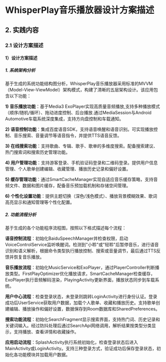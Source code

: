 # WhisperPlay音乐播放器设计方案描述

## 2. 实践内容
### 2.1 设计方案描述

#### 1）设计方案描述

##### 1. 系统架构分析

基于生成的系统功能结构图分析，WhisperPlay音乐播放器采用标准的MVVM（Model-View-ViewModel）架构模式，构建了清晰的五层架构设计。该应用包含以下功能：

**1) 音乐播放功能**：基于Media3 ExoPlayer实现高质量音频播放,支持多种播放模式（顺序/随机/循环）、拖动进度控制、后台播放.通过MediaSession与Android Automotive车载系统深度集成，支持方向盘控制和车载通知。

**2) 语音控制功能**：集成百度语音SDK，支持语音唤醒和语音识别。可实现播放控制、音乐搜索、音量调节等语音指令，并提供TTS语音反馈。

**3) 在线搜索功能**：支持歌曲、专辑、歌手、歌单的多维度搜索。配备搜索建议、热门搜索词和搜索历史管理功能。

**4) 用户管理功能**：支持游客登录、手机验证码登录和二维码登录。提供用户信息管理、个人歌单创建编辑、收藏管理、播放历史记录和偏好设置。

**5) 缓存管理功能**：通过SmartCacheManager实现自适应音乐缓存策略，支持音频文件、数据和图片缓存，配备音乐预加载机制和存储空间管理。

**6) 个性化设置功能**：提供主题切换（深色/浅色模式）、播放背景模糊效果、歌词高亮显示和通知管理等个性化配置。

##### 2. 功能流程分析

基于生成的各个功能程序流程图，按照以下格式描述每个流程：

**语音控制流程**：初始化BaiduSpeechManager并检查权限，启动VoiceControlService监听唤醒词。检测到"小聆"或"轻聆"后暂停音乐，进行语音识别和语义解析，根据命令类型执行播放控制、搜索或音量调节，最后通过TTS反馈并恢复音乐播放。

**音乐播放流程**：初始化MusicService和ExoPlayer，通过PlayerController判断播放类型。FirstPlayOptimizer优化播放请求，SmartCacheManager检查缓存，ExoPlayer执行音频解码渲染，PlayingActivity更新界面，播放状态同步到车载系统。

**用户中心流程**：检查登录状态，未登录则跳转LoginActivity进行身份认证。登录成功后UserService获取用户数据，加载个人歌单、收藏和播放历史。支持歌单创建编辑、播放操作和偏好设置，数据保存到Room数据库和SharedPreferences。

**搜索功能流程**：初始化SearchFragment显示搜索界面，支持热门词、历史记录和关键词输入。经过防抖处理后通过SearchApi网络调用，解析结果按类型分类显示，支持播放、查看详情和收藏操作。

**应用启动流程**：SplashActivity执行系统初始化，检查登录状态后进入MainActivity或LoginActivity。支持三种登录方式，验证成功后保存登录状态，初始化各功能模块并加载用户数据。
